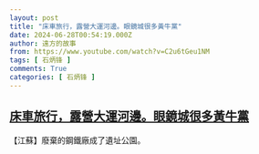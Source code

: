 ```yaml
---
layout: post
title: "床車旅行，露營大運河邊。眼鏡城很多黃牛黨"
date: 2024-06-28T00:54:19.000Z
author: 遠方的故事
from: https://www.youtube.com/watch?v=C2u6tGeu1NM
tags: [ 石炳锋 ]
comments: True
categories: [ 石炳锋 ]
---
```

<!--1719536059000-->
[床車旅行，露營大運河邊。眼鏡城很多黃牛黨](https://www.youtube.com/watch?v=C2u6tGeu1NM)
------

<div>
【江蘇】廢棄的鋼鐵廠成了遺址公園。
</div>

